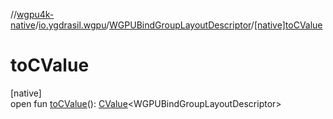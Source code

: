 //[wgpu4k-native](../../../index.md)/[io.ygdrasil.wgpu](../index.md)/[WGPUBindGroupLayoutDescriptor](index.md)/[[native]toCValue]([native]to-c-value.md)

# toCValue

[native]\
open fun [toCValue]([native]to-c-value.md)(): [CValue](https://kotlinlang.org/api/core/kotlin-stdlib/kotlinx.cinterop/-c-value/index.html)&lt;WGPUBindGroupLayoutDescriptor&gt;